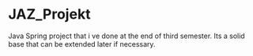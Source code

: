 # JAZ_Projekt
Java Spring project that i ve done at the end of third semester. 
Its a solid base that can be extended later if necessary.
